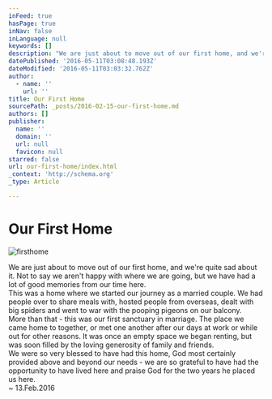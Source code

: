 ```yaml
---
inFeed: true
hasPage: true
inNav: false
inLanguage: null
keywords: []
description: "We are just about to move out of our first home, and we're quite sad about it. Not to say we aren't happy with where we are going, but we have had a lot of good memories from our time here. This was a home where we started our journey as a married couple. We had people over to share meals with, hosted people from overseas, dealt with big spiders and went to war with the pooping pigeons on our balcony. More than that - this was our first sanctuary in marriage. The place we came home to together, or met one another after our days at work or while out for other reasons. It was once an empty space we began renting, but was soon filled by the loving generosity of family and friends. We were so very blessed to have had this home, God most certainly provided above and beyond our needs - we are so grateful to have had the opportunity to have lived here and praise God for the two years he placed us here. ~ 13.Feb.2016"
datePublished: '2016-05-11T03:08:48.193Z'
dateModified: '2016-05-11T03:03:32.762Z'
author:
  - name: ''
    url: ''
title: Our First Home
sourcePath: _posts/2016-02-15-our-first-home.md
authors: []
publisher:
  name: ''
  domain: ''
  url: null
  favicon: null
starred: false
url: our-first-home/index.html
_context: 'http://schema.org'
_type: Article

---
```

# Our First Home
![firsthome](https://s3-us-west-2.amazonaws.com/the-grid-img/p/07dd4c9415ddc9972029b2cd455b53a672fce7b5.png)

We are just about to move out of our first home, and we're quite sad about it. Not to say we aren't happy with where we are going, but we have had a lot of good memories from our time here.  
This was a home where we started our journey as a married couple. We had people over to share meals with, hosted people from overseas, dealt with big spiders and went to war with the pooping pigeons on our balcony.  
More than that - this was our first sanctuary in marriage. The place we came home to together, or met one another after our days at work or while out for other reasons. It was once an empty space we began renting, but was soon filled by the loving generosity of family and friends.  
We were so very blessed to have had this home, God most certainly provided above and beyond our needs - we are so grateful to have had the opportunity to have lived here and praise God for the two years he placed us here.  
~ 13.Feb.2016